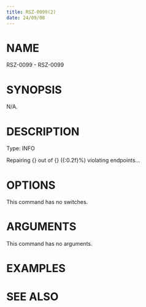 ```yaml
---
title: RSZ-0099(2)
date: 24/09/08
---
```


# NAME

RSZ-0099 - RSZ-0099

# SYNOPSIS

N/A.

# DESCRIPTION

Type: INFO

Repairing {} out of {} ({:0.2f}%) violating endpoints...

# OPTIONS

This command has no switches.

# ARGUMENTS

This command has no arguments.

# EXAMPLES

# SEE ALSO
